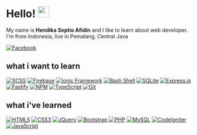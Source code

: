 # Hello! <img src="https://raw.githubusercontent.com/MartinHeinz/MartinHeinz/master/wave.gif" width="30px">
My name is **Hendika Septio Afidin** and I like to learn about web developer. I'm from Indonesia, live in Pemalang, Central Java 

[![Facebook](https://img.shields.io/badge/Facebook-%234267B2.svg?&style=flat&logo=facebook&logoColor=white)](https://www.facebook.com/kandangscript)

## what i want to learn
[![SCSS](https://img.shields.io/badge/SCSS-%23E0A3C2?style=flat&logoColor=%23333&logo=sass)](https://sass-lang.com/)
[![Firebase](https://img.shields.io/badge/Firebase-%23FFA611?style=flat&logoColor=%23FFF&logo=firebase)](https://firebase.google.com/)
[![Ionic Framework](https://img.shields.io/badge/Ionic-%23498AFF?style=flat&logoColor=%23FFF&logo=ionic)](https://ionicframework.com/)
[![Bash Shell](https://img.shields.io/badge/Bash-%234eaa25?style=flat&logoColor=%23FFF&logo=gnu-bash)](https://www.gnu.org/software/bash/)
[![SQLite](https://img.shields.io/badge/SQLite-blue?style=flat&logoColor=%23FFF&logo=sqlite)](https://www.sqlite.org/)
[![Express.js](https://img.shields.io/badge/Express.js-%23404d59?&style=flat&logoColor=%23FFF&logo=express)](https://expressjs.com/)
[![Fastify](https://img.shields.io/badge/Fastify-%23202020?style=flat&logoColor=%23FFF&logo=fastify)](https://www.fastify.io/)
[![NPM](https://img.shields.io/badge/NPM-%23FFFFFF?style=flat&logoColor=%23FFF&logo=npm)](https://www.npmjs.com/)
[![TypeScript](https://img.shields.io/badge/TypeScript-%23007acc?style=flat&logoColor=%23FFF&logo=typescript)](https://www.typescriptlang.org/)
[![Git](https://img.shields.io/badge/Git-%23f34f29?style=flat&logoColor=%23FFF&logo=git)](https://git-scm.com/)

## what i've learned
[![HTML5](https://img.shields.io/badge/HTML5-%23e34c26?style=flat&logoColor=%23FFF&logo=html5)](https://developer.mozilla.org/en-US/docs/Glossary/HTML5)
[![CSS3](https://img.shields.io/badge/CSS3-%23264de4?style=flat&logoColor=%23FFF&logo=css3)](https://developer.mozilla.org/en-US/docs/Web/CSS)
[![JQuery](https://img.shields.io/badge/JQuery-%230769ad?style=flat&logoColor=%23FFF&logo=jquery)](https://jquery.com/)
[![Bootstrap](https://img.shields.io/badge/Bootstrap-%23563d7c?style=flat&logoColor=%23FFF&logo=bootstrap)](https://getbootstrap.com/)
[![PHP](https://img.shields.io/badge/PHP-%23ADB3D2?style=flat&logoColor=%23333&logo=php)](https://www.php.net/)
[![MySQL](https://img.shields.io/badge/MySQL-%2300758F?style=flat&logoColor=%23FFF&logo=mysql)](https://www.mysql.com/)
[![CodeIgniter](https://img.shields.io/badge/CodeIgniter-%23dd4814?style=flat&logoColor=%23FFF&logo=codeigniter)](https://codeigniter.com/)
[![JavaScript](https://img.shields.io/badge/JavaScript-%23f0db4f?style=flat&logoColor=%23333&logo=javascript)](https://www.javascript.com/)


<!---
hendikaseptio/hendikaseptio is a ✨ special ✨ repository because its `README.md` (this file) appears on your GitHub profile.
You can click the Preview link to take a look at your changes.
--->
